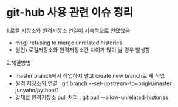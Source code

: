 # git-hub 사용 관련 이슈 정리 

1.로컬 저장소와 원격저장소 연결이 지속적으로 안됐었음 
- msg) refusing to merge unrelated histories
- 원인) 로컬저장소와 원격저장소간 차이가 많이 날 경우 발생함 

2.해결방법
- master branch에서 작업하지 말고 create new branch로 새 작업 
- 원격 저장소와 연결 : git branch --set-upstream-to=origin/master junyahn/python/1
- 강제로 원격저장소 pull 처리 : git pull --allow-unrelated-histories



